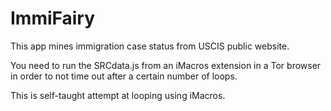 # ImmiFairy

This app mines immigration case status from USCIS public website.

You need to run the SRCdata.js from an iMacros extension in a Tor browser in order to not time out after a certain number of loops.

This is self-taught attempt at looping using iMacros.